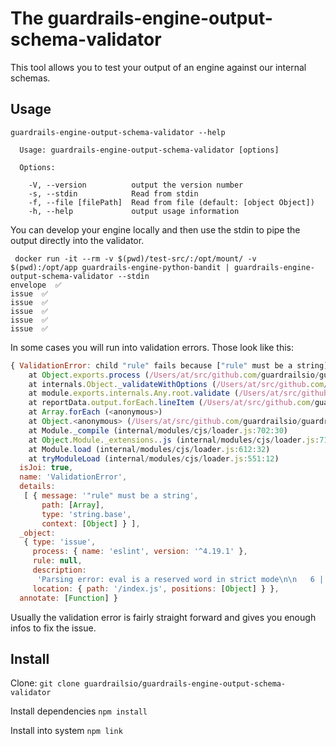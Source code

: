 # The guardrails-engine-output-schema-validator

This tool allows you to test your output of an engine against our internal schemas.

## Usage

```shell
guardrails-engine-output-schema-validator --help

  Usage: guardrails-engine-output-schema-validator [options]

  Options:

    -V, --version          output the version number
    -s, --stdin            Read from stdin
    -f, --file [filePath]  Read from file (default: [object Object])
    -h, --help             output usage information
  ```


You can develop your engine locally and then use the stdin to pipe the output directly into the validator.

```shell
 docker run -it --rm -v $(pwd)/test-src/:/opt/mount/ -v $(pwd):/opt/app guardrails-engine-python-bandit | guardrails-engine-output-schema-validator --stdin
envelope  ✅
issue  ✅
issue  ✅
issue  ✅
issue  ✅
issue  ✅

```

In some cases you will run into validation errors. Those look like this:

```js
{ ValidationError: child "rule" fails because ["rule" must be a string]
    at Object.exports.process (/Users/at/src/github.com/guardrailsio/guardrails-engine-output-schema-validator/node_modules/joi/lib/errors.js:196:19)
    at internals.Object._validateWithOptions (/Users/at/src/github.com/guardrailsio/guardrails-engine-output-schema-validator/node_modules/joi/lib/types/any/index.js:675:31)
    at module.exports.internals.Any.root.validate (/Users/at/src/github.com/guardrailsio/guardrails-engine-output-schema-validator/node_modules/joi/lib/index.js:138:23)
    at reportData.output.forEach.lineItem (/Users/at/src/github.com/guardrailsio/guardrails-engine-output-schema-validator/index.js:125:7)
    at Array.forEach (<anonymous>)
    at Object.<anonymous> (/Users/at/src/github.com/guardrailsio/guardrails-engine-output-schema-validator/index.js:117:19)
    at Module._compile (internal/modules/cjs/loader.js:702:30)
    at Object.Module._extensions..js (internal/modules/cjs/loader.js:713:10)
    at Module.load (internal/modules/cjs/loader.js:612:32)
    at tryModuleLoad (internal/modules/cjs/loader.js:551:12)
  isJoi: true,
  name: 'ValidationError',
  details:
   [ { message: '"rule" must be a string',
       path: [Array],
       type: 'string.base',
       context: [Object] } ],
  _object:
   { type: 'issue',
     process: { name: 'eslint', version: '^4.19.1' },
     rule: null,
     description:
      'Parsing error: eval is a reserved word in strict mode\n\n   6 | const bufferNew = require(\'./src/GR0006\')\n   7 | const sqli = require(\'./src/GR0007\')\n>  8 | const eval = require(\'./src/GR0008\')\n     |       ^\n   9 | const exec = require(\'./src/GR0009\')\n  10 |',
     location: { path: '/index.js', positions: [Object] } },
  annotate: [Function] }
  ```

  Usually the validation error is fairly straight forward and gives you enough infos to fix the issue.

## Install

Clone:
`git clone guardrailsio/guardrails-engine-output-schema-validator`

Install dependencies
`npm install`

Install into system
`npm link`
